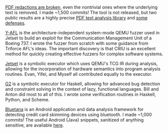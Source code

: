 [PDF redactions are broken](https://arxiv.org/abs/2206.02285), 
even the nontrivial ones where the underlying text is removed. I made ~1,500 commits!
The tool is not released, but two public results are a highly precise 
[PDF text analysis library](https://github.com/maxwell-bland/glyph-positioning) and [some defenses](https://github.com/maxwell-bland/redaction-defenses).

[Y-AFL](https://github.com/maxwell-bland/yafl) is the architecture-independent 
system-mode QEMU fuzzer used in Jetset to build an exploit for the Communication 
Management Unit of a Boeing 737.
I wrote the fuzzer from scratch with some guidance from Triforce AFL's ideas. 
The important discovery is that CRIU is an excellent method for quickly creating effective fuzzers for complex software systems.

[Jetset](https://github.com/aerosec/jetset) is a symbolic executor which uses
QEMU's TCG IR during analysis, allowing for the incorporation of hardware
semantics into program analysis routines.
Evan, Yifei, and Myself all contributed equally to the executor.

[G2](https://github.com/BillHallahan/G2) is a symbolic executor for Haskell,
allowing for advanced bug detection and constraint solving in the context of
lazy, functional languages.
Bill and Anton did most to all of this. I wrote some verification routines in Haskell, Python, and Scheme.

[Bluetana](https://www.usenix.org/system/files/sec19-bhaskar.pdf) is an Android application 
and data analysis framework for detecting credit card skimming devices using bluetooth.
I made ~1,000 commits! The useful Android (Java) snippets, sanitized of anything sensitive, 
are available [here](https://github.com/maxwell-bland/android-snippets).

